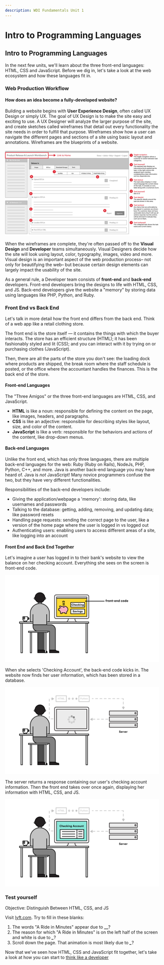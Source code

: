 ```yaml
---
description: WDI Fundamentals Unit 1
---
```


# Intro to Programming Languages

## Intro to Programming Languages

In the next few units, we'll learn about the three front-end languages: HTML, CSS and JavaScript. Before we dig in, let's take a look at the web ecosystem and how these languages fit in.

### Web Production Workflow

#### How does an idea become a fully-developed website?

Building a website begins with **User Experience Design**, often called UX Design or simply UX. The goal of UX Design is to make the site easy and exciting to use. A UX Designer will analyze the larger purpose of the site, and create sketches called wireframes that detail out every functionality the site needs in order to fulfill that purpose. Wireframes show how a user can navigate the different pages and sections of a site using basic layout and annotations. Wireframes are the blueprints of a website.

![](../.gitbook/assets/wireframe.jpg)

When the wireframes are complete, they're often passed off to the **Visual Design** and **Developer** teams simultaneously. Visual Designers decide how the site will look using layout, color, typography, images, video and more. Visual design is an important aspect of the web production process– not only for beautifying the web– but because certain design elements can largely impact the usability of the site.

As a general rule, a Developer team consists of **front-end** and **back-end** developers. Front-end developers bring the designs to life with HTML, CSS, and JS. Back-end developers give the website a "memory" by storing data using languages like PHP, Python, and Ruby.

### Front End vs Back End

Let's talk in more detail how the front end differs from the back end. Think of a web app like a retail clothing store.

The front end is the store itself — it contains the things with which the buyer interacts. The store has an efficient structure \(HTML\); it has been fashionably styled and lit \(CSS\); and you can interact with it by trying on or purchasing clothes \(JavaScript\).

Then, there are all the parts of the store you don't see: the loading dock where products are shipped, the break room where the staff schedule is posted, or the office where the accountant handles the finances. This is the back end of the store.

#### Front-end Languages

The "Three Amigos" or the three front-end languages are HTML, CSS, and JavaScript.

* **HTML** is like a noun: responsible for defining the content on the page, like images, headers, and paragraphs.
* **CSS** is like an adjective: responsible for describing styles like layout, size, and color of the content.
* **JavaScript** is like a verb: responsible for the behaviors and actions of the content, like drop-down menus.

#### Back-end Languages

Unlike the front end, which has only three languages, there are multiple back-end languages for the web: Ruby \(Ruby on Rails\), NodeJs, PHP, Python, C++, and more. Java is another back-end language you may have heard of. Java is _not_ JavaScript! Many novice programmers confuse the two, but they have very different functionalities.

Responsibilities of the back-end developers include:

* Giving the application/webpage a 'memory': storing data, like usernames and passwords
* Talking to the database: getting, adding, removing, and updating data; like password resets
* Handling page requests: sending the correct page to the user, like a version of the home page where the user is logged in vs logged out
* Authenticating users: enabling users to access different areas of a site, like logging into an account

#### Front End and Back End Together

Let's imagine a user has logged in to their bank's website to view the balance on her checking account. Everything she sees on the screen is front-end code.

![](../.gitbook/assets/front-end-code-1%20%281%29.jpg)

When she selects 'Checking Account', the back-end code kicks in. The website now finds her user information, which has been stored in a database.

![](../.gitbook/assets/back-end-code%20%281%29.jpg)

The server returns a response containing our user's checking account information. Then the front end takes over once again, displaying her information with HTML, CSS, and JS.

![](../.gitbook/assets/front-end-code-2%20%281%29.jpg)

### Test yourself

Objective: Distinguish Between HTML, CSS, and JS

Visit [lyft.com](www.lyft.com). Try to fill in these blanks:

1. The words "A Ride in Minutes" appear due to **\_\_**?
2. The reason for which "A Ride in Minutes" is on the left half of the screen and white is due to _**\_**_?
3. Scroll down the page. That animation is most likely due to _**\_**_?

Now that we've seen how HTML, CSS and JavaScript fit together, let's take a look at how you can start to [think like a developer](think-like-a-developer.md)

